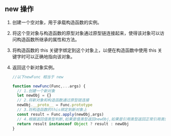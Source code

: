 ## new 操作

1. 创建一个空对象，用于承载构造函数的实例。

2. 将这个空对象与构造函数的原型对象通过原型链连接起来，使得该对象可以访问构造函数所继承的属性和方法。

3. 将构造函数的 this 关键字绑定到这个对象上，以便在构造函数中使用 this 关键字时可以正确地指向该对象。

4. 返回这个新对象实例。

   ```js
   //以下newFunc 相当于 new
   
   function newFunc(Func,...args) {
     // 1.创建一个新对象
     let newObj = {}
     // 2.将新对象和构造函数通过原型链连接
     newObj.__proto__ = Func.prototype
     // 3.将构造函数的this绑定到新对象上
     const result = Func.apply(newObj,args)
     // 4.根据返回值类型判断,如果是值类型返回newObj,如果是引用类型返回正常引用类型
     return result instanceof Object ? result : newObj   
   }
   ```

   